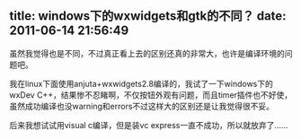 title: windows下的wxwidgets和gtk的不同？
date: 2011-06-14 21:56:49
---

虽然我觉得也是不同，不过真正看上去的区别还真的非常大，也许是编译环境的问题吧。

 

我在linux下面使用anjuta+wxwidgets2.8编译的，我试了一下windows下的wxDev C++，结果惨不忍睹啊，不仅按钮外观有问题，而且timer插件也不好使，虽然成功编译也没warning和errors不过这样大的区别还是让我觉得很不妥。

 

后来我想试试用visual c编译，但是装vc express一直不成功，所以就放弃了……

